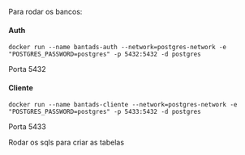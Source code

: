 Para rodar os bancos:

#### Auth

```
docker run --name bantads-auth --network=postgres-network -e "POSTGRES_PASSWORD=postgres" -p 5432:5432 -d postgres
```

Porta 5432

#### Cliente

```
docker run --name bantads-cliente --network=postgres-network -e "POSTGRES_PASSWORD=postgres" -p 5433:5432 -d postgres
```

Porta 5433

Rodar os sqls para criar as tabelas
